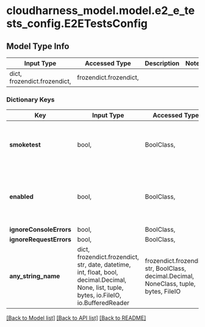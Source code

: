 # cloudharness_model.model.e2_e_tests_config.E2ETestsConfig

## Model Type Info
Input Type | Accessed Type | Description | Notes
------------ | ------------- | ------------- | -------------
dict, frozendict.frozendict,  | frozendict.frozendict,  |  | 

### Dictionary Keys
Key | Input Type | Accessed Type | Description | Notes
------------ | ------------- | ------------- | ------------- | -------------
**smoketest** | bool,  | BoolClass,  | Specify whether to run the common smoke tests | 
**enabled** | bool,  | BoolClass,  | Enables end to end testing for this application (default: false) | 
**ignoreConsoleErrors** | bool,  | BoolClass,  |  | [optional] 
**ignoreRequestErrors** | bool,  | BoolClass,  |  | [optional] 
**any_string_name** | dict, frozendict.frozendict, str, date, datetime, int, float, bool, decimal.Decimal, None, list, tuple, bytes, io.FileIO, io.BufferedReader | frozendict.frozendict, str, BoolClass, decimal.Decimal, NoneClass, tuple, bytes, FileIO | any string name can be used but the value must be the correct type | [optional]

[[Back to Model list]](../../README.md#documentation-for-models) [[Back to API list]](../../README.md#documentation-for-api-endpoints) [[Back to README]](../../README.md)


